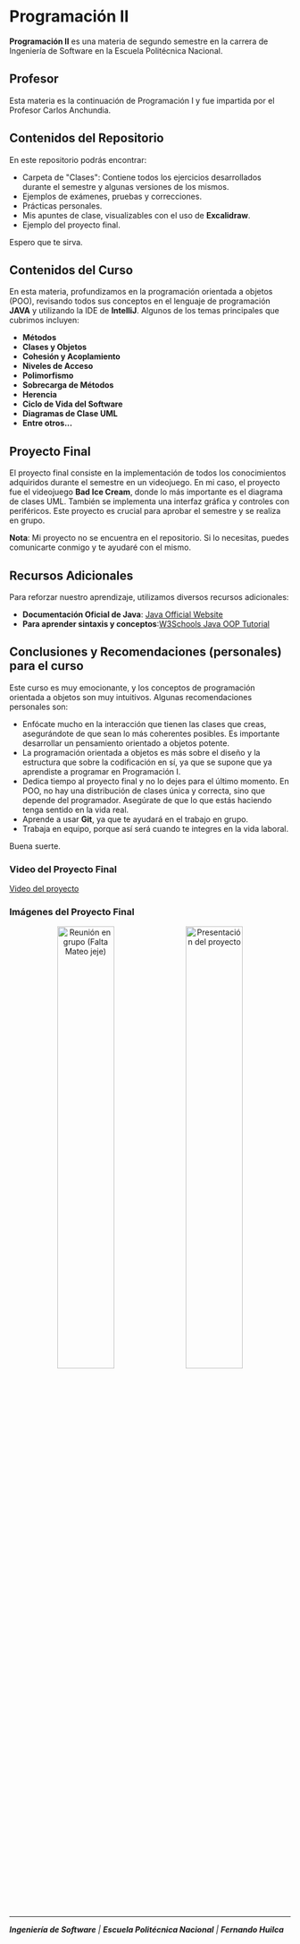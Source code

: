 # Programación II

**Programación II** es una materia de segundo semestre en la carrera de Ingeniería de Software en la Escuela Politécnica Nacional. 

## Profesor

Esta materia es la continuación de Programación I y fue impartida por el Profesor Carlos Anchundia.

## Contenidos del Repositorio

En este repositorio podrás encontrar:

- Carpeta de "Clases": Contiene todos los ejercicios desarrollados durante el semestre y algunas versiones de los mismos.
- Ejemplos de exámenes, pruebas y correcciones.
- Prácticas personales.
- Mis apuntes de clase, visualizables con el uso de **Excalidraw**.
- Ejemplo del proyecto final.

Espero que te sirva.

## Contenidos del Curso

En esta materia, profundizamos en la programación orientada a objetos (POO), revisando todos sus conceptos en el lenguaje de programación **JAVA** y utilizando la IDE de **IntelliJ**. Algunos de los temas principales que cubrimos incluyen:

- **Métodos**
- **Clases y Objetos**
- **Cohesión y Acoplamiento**
- **Niveles de Acceso**
- **Polimorfismo**
- **Sobrecarga de Métodos**
- **Herencia**
- **Ciclo de Vida del Software**
- **Diagramas de Clase UML**
- **Entre otros...**

## Proyecto Final

El proyecto final consiste en la implementación de todos los conocimientos adquiridos durante el semestre en un videojuego. En mi caso, el proyecto fue el videojuego **Bad Ice Cream**, donde lo más importante es el diagrama de clases UML. También se implementa una interfaz gráfica y controles con periféricos. Este proyecto es crucial para aprobar el semestre y se realiza en grupo.

**Nota**: Mi proyecto no se encuentra en el repositorio. Si lo necesitas, puedes comunicarte conmigo y te ayudaré con el mismo.


## Recursos Adicionales

Para reforzar nuestro aprendizaje, utilizamos diversos recursos adicionales:

- **Documentación Oficial de Java**: [Java Official Website](https://www.java.com/es/)
- **Para aprender sintaxis y conceptos**:[W3Schools Java OOP Tutorial](https://www.w3schools.com/java/java_oop.asp)

## Conclusiones y Recomendaciones (personales) para el curso

Este curso es muy emocionante, y los conceptos de programación orientada a objetos son muy intuitivos. Algunas recomendaciones personales son:

- Enfócate mucho en la interacción que tienen las clases que creas, asegurándote de que sean lo más coherentes posibles. Es importante desarrollar un pensamiento orientado a objetos potente.
- La programación orientada a objetos es más sobre el diseño y la estructura que sobre la codificación en sí, ya que se supone que ya aprendiste a programar en Programación I.
- Dedica tiempo al proyecto final y no lo dejes para el último momento. En POO, no hay una distribución de clases única y correcta, sino que depende del programador. Asegúrate de que lo que estás haciendo tenga sentido en la vida real.
- Aprende a usar **Git**, ya que te ayudará en el trabajo en grupo.
- Trabaja en equipo, porque así será cuando te integres en la vida laboral.

Buena suerte.

### Video del Proyecto Final

[Video del proyecto](https://github.com/FernandoHuilca/EPN-FernandoHuilca/assets/134117009/9b9364f5-4592-41f7-b0ee-c2bad742d3fd)

### Imágenes del Proyecto Final

<p align="center">
  <img src="https://github.com/FernandoHuilca/EPN-FernandoHuilca/assets/134117009/e50e6d21-1d16-4845-8350-b9d446e4f1d1" alt="Reunión en grupo (Falta Mateo jeje)" width="45%" />
  <img src="https://github.com/FernandoHuilca/EPN-FernandoHuilca/assets/134117009/caadfe85-fb4b-4206-98e4-558b657b77de" alt="Presentación del proyecto" width="45%" />
</p>

---

_**Ingeniería de Software** | **Escuela Politécnica Nacional** | **Fernando Huilca**_
